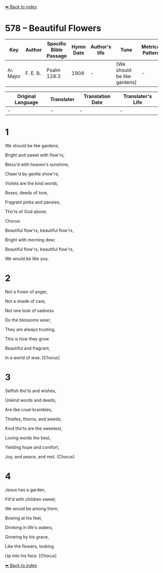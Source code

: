 [⬅️ Back to index](../README.md)

# 578 – Beautiful Flowers

Key | Author   | Specific Bible Passage     |Hymn Date |Author's life |Tune |Metrical Pattern   |Composer/Source
-- | --------- | ---------------------------|----------|--------------|-----|-------------------|-------------  
A♭ Major |F. E. B. |Psalm 128:3 |1908 |- |[We should be like gardens] |- |F. E. Belden

Original Language | Translater | Translation Date   | Translater's Life  
----------------- | --------- | --------------------|-------------     
\- |- |- |-




# 1

We should be like gardens,

Bright and sweet with flow'rs,

Bless'd with heaven's sunshine,

Cheer'd by gentle show'rs;

Violets are the kind words,

Roses, deeds of love,

Fragrant pinks and pansies,

Tho'ts of God above.



Chorus:

Beautiful flow'rs, beautiful flow'rs,

Bright with morning dew;

Beautiful flow'rs, beautiful flow'rs,

We would be like you.



# 2

Not a frown of anger,

Not a shade of care,

Not one look of sadness

Do the blossoms wear;

They are always trusting,

This is how they grow

Beautiful and fragrant,

In a world of woe.  [Chorus]



# 3

Selfish tho'ts and wishes,

Unkind words and deeds,

Are like cruel brambles,

Thistles, thorns, and weeds;

Kind tho'ts are the sweetest,

Loving words the best,

Yielding hope and comfort,

Joy, and peace, and rest.  [Chorus]



# 4

Jesus has a garden,

Fill'd with children sweet;

We would be among them,

Bowing at his feet,

Drinking in life's waters,

Growing by his grace,

Like the flowers, looking

Up into his face.  [Chorus]

[⬅️ Back to index](../README.md)
